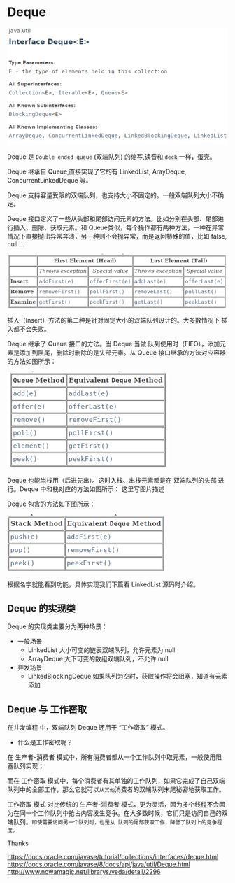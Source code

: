 # Deque

![](./res/deq01.png)

Deque 是 `Double ended queue` (双端队列) 的缩写,读音和 `deck` 一样，蛋壳。

Deque 继承自 Queue,直接实现了它的有 LinkedList, ArayDeque, ConcurrentLinkedDeque 等。

Deque 支持容量受限的双端队列，也支持大小不固定的。一般双端队列大小不确定。

Deque 接口定义了一些从头部和尾部访问元素的方法。比如分别在头部、尾部进行插入、删除、获取元素。和 Queue类似，每个操作都有两种方法，一种在异常情况下直接抛出异常奔溃，另一种则不会抛异常，而是返回特殊的值，比如 false, null …

![](./res/deq02.png)

插入（Insert）方法的第二种是针对固定大小的双端队列设计的。大多数情况下 插入都不会失败。

Deque 继承了 Queue 接口的方法。当 Deque 当做 队列使用时（FIFO），添加元素是添加到队尾，删除时删除的是头部元素。从 Queue 接口继承的方法对应容器的方法如图所示：

![](./res/deq03.png)

Deque 也能当栈用（后进先出）。这时入栈、出栈元素都是在 双端队列的头部 进行。Deque 中和栈对应的方法如图所示：
这里写图片描述

Deque 包含的方法如下图所示：

![](./res/deq04.png)

根据名字就能看到功能，具体实现我们下篇看 LinkedList 源码时介绍。

## Deque 的实现类

Deque 的实现类主要分为两种场景：
- 一般场景 
  - LinkedList 大小可变的链表双端队列，允许元素为 null
  - ArrayDeque 大下可变的数组双端队列，不允许 null
- 并发场景 
  - LinkedBlockingDeque 如果队列为空时，获取操作将会阻塞，知道有元素添加

## Deque 与 工作密取

在并发编程 中，双端队列 Deque 还用于 “工作密取” 模式。

- 什么是工作密取呢？

在 生产者-消费者 模式中，所有消费者都从一个工作队列中取元素，一般使用阻塞队列实现；

而在 工作密取 模式中，每个消费者有其单独的工作队列，如果它完成了自己双端队列中的全部工作，那么它就可以`从其他`消费者的双端队列末尾秘密地获取工作。

工作密取 模式 对比传统的 生产者-消费者 模式，更为灵活，因为多个线程不会因为在同一个工作队列中抢占内容发生竞争。在大多数时候，它们只是访问自己的双端队列。`即使需要访问另一个队列时，也是从 队列的尾部获取工作，降低了队列上的竞争程度。`

Thanks

https://docs.oracle.com/javase/tutorial/collections/interfaces/deque.html 
https://docs.oracle.com/javase/8/docs/api/java/util/Deque.html 
http://www.nowamagic.net/librarys/veda/detail/2296 